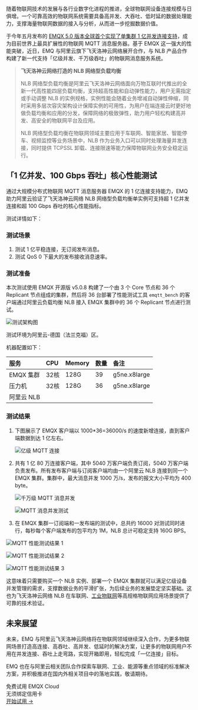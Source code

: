 随着物联网技术的发展与各行业数字化进程的推进，全球物联网设备连接规模与日俱增。一个可靠高效的物联网系统需要具备高并发、大吞吐、低时延的数据处理能力，支撑海量物联网数据的接入与分析，从而进一步挖掘数据价值。

于今年五月发布的 [EMQX 5.0 版本全球首个实现了单集群 1 亿并发连接支持](https://www.emqx.com/zh/blog/emqx-v-5-0-released)，成为目前世界上最具扩展性的物联网 MQTT 消息服务器。基于 EMQX 这一强大的性能突破，近日，EMQ 与阿里云旗下飞天洛神云网络展开合作，与 NLB 产品合作构建了新一代支持「亿级并发、千万级吞吐」的物联网消息服务系统。

>**飞天洛神云网络打造的 NLB 网络型负载均衡**
>
>NLB 网络型负载均衡是阿里云飞天洛神云网络面向万物互联时代推出的全新一代高性能四层负载均衡，支持超高性能和自动弹性能力，用户无需指定或手动调整 NLB 的实例规格，实例性能会随着业务增减自动弹性伸缩，同时采用多层次容灾架构设计保障实例的可用性，为用户在端连接云时更好地做负载均衡和应用的分发，保障网络的极致弹性，助力用户轻松构建高并发、高安全的物联网平台及应用。
>
>NLB 网络型负载均衡在物联网领域主要应用于车联网、智能家居、智能停车、视频监控等业务场景中，NLB 作为业务入口可以同时处理海量并发连接，同时提供 TCPSSL 卸载、连接限速等能力保障物联网业务安全稳定运行。


## 「1 亿并发、100 Gbps 吞吐」核心性能测试

通过大规模分布式物联网 MQTT 消息服务器 EMQX 的 1 亿连接支持能力，EMQ 助力阿里云验证了飞天洛神云网络 NLB 网络型负载均衡单实例可支持超 1 亿并发连接和超 100 Gbps 吞吐的核心性能指标。

测试详情如下：

### 测试场景

1. 测试 1 亿平稳连接，无订阅发布消息。
2. 测试 QoS 0 下最大的发布接收消息速率。

### 测试准备

本次测试使用 EMQX 开源版 v5.0.8 构建了一个由 3 个 Core 节点和 36 个 Replicant 节点组成的集群，然后将 36 台部署了性能测试工具 `emqtt_bench` 的客户端通过阿里云负载均衡 NLB 接入 EMQX 集群中的 36 个 Replicant 节点进行测试。

![测试架构图](https://assets.emqx.com/images/8fbd62951fde5575fc96fda194dc900d.png)

测试环境为阿里云-德国（法兰克福）区。

机器配置如下：

| **服务**   | **CPU** | **Memory** | **数量** | **备注**     |
| :--------- | :------ | :--------- | :------- | :----------- |
| EMQX 集群  | 32核    | 128G       | 39       | g5ne.x8large |
| 压力机     | 32核    | 128G       | 36       | g5ne.x8large |
| 阿里云 NLB |         |            |          |              |

### 测试结果

1. 下图展示了 EMQX 客户端以 1000*36=36000/s 的速度新增连接，直到客户端数据到达 1 亿左右。

   ![亿级 MQTT 连接](https://assets.emqx.com/images/fd49580cfe570a41c0bccde7408f4f6d.png)

2. 共有 1 亿 80 万连接客户端，其中 5040 万客户端负责订阅，5040 万客户端负责发布。所有发布客户端与订阅客户端均由一个阿里云 NLB 连接到同一个 EMQX 集群。集群中，最大消息并发 1000 万/s，发布的报文大小平均为 400 byte。

   ![千万级 MQTT 消息并发](https://assets.emqx.com/images/49d6bfe8579e0bb832928029233e73ff.png)

   ![MQTT 消息并发测试](https://assets.emqx.com/images/4a4a26dfd2cc24070a5d9311727ea40a.png)

3. 在 EMQX 集群一订阅端和一发布端的测试中，总共约 16000 对测试同时进行，每秒每个客户端发布的包平均为 1M，NLB 总计可稳定支持 160G BPS。

![MQTT 性能测试结果 1](https://assets.emqx.com/images/6029c80d99c14ee797ee630116851f3e.png)

![MQTT 性能测试结果 2](https://assets.emqx.com/images/9e677a12511fd4ee89a90a1875452308.png)

![MQTT 性能测试结果 3](https://assets.emqx.com/images/d77f7eeaa3cc073732ee84b9a03cbfe6.png)

这意味着只需要购买一个 NLB 实例、部署一个 EMQX 集群就可以满足亿级设备并发管理的需求，支撑数据业务的平滑扩张，为后续业务的发展垫定坚实基础。这也为飞天洛神云网络 NLB 在车联网、[工业物联网](https://www.emqx.com/zh/blog/iiot-explained-examples-technologies-benefits-and-challenges)等高规格物联网应用场景提供了可靠的技术验证。


## 未来展望

未来，EMQ 与阿里云飞天洛神云网络将在物联网领域继续深入合作，为更多物联网场景打造高连接、高吞吐、高并发、低延时的解决方案，让更多的物联网用户不用在并发连接、吞吐上走弯路，实现开箱即用，轻松完成「一亿连接」目标。

EMQ 也在与阿里云相关团队合作探索车联网、工业、能源等重点领域的标准解决方案，并积极推进在国内外相关项目中的落地实践，敬请期待。


<section class="promotion">
    <div>
        免费试用 EMQX Cloud
        <div class="is-size-14 is-text-normal has-text-weight-normal">无须绑定信用卡</div>
    </div>
    <a href="https://accounts-zh.emqx.com/signup?continue=https://cloud.emqx.com/console/deployments/0?oper=new" class="button is-gradient px-5">开始试用 →</a>
</section>
